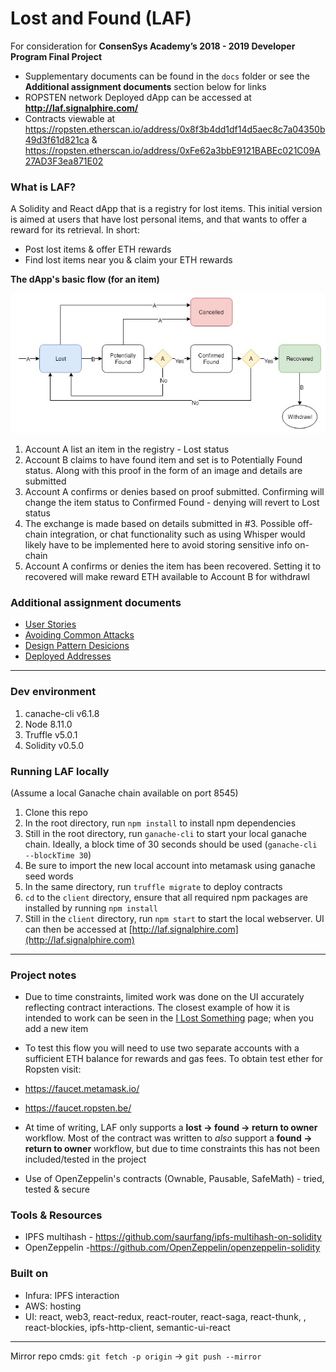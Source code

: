 # Lost and Found (LAF)
For consideration for **ConsenSys Academy’s 2018 - 2019 Developer Program Final Project**

- Supplementary documents can be found in the `docs` folder or see the __Additional assignment documents__ section below for links
- ROPSTEN network Deployed dApp can be accessed at __http://laf.signalphire.com/__
- Contracts viewable at https://ropsten.etherscan.io/address/0x8f3b4dd1df14d5aec8c7a04350b49d3f61d821ca & https://ropsten.etherscan.io/address/0xFe62a3bbE9121BABEc021C09A27AD3F3ea871E02

### What is LAF?
A Solidity and React dApp that is a registry for lost items. This initial version is aimed at users that have lost personal items, and that wants to offer a reward for its retrieval. In short:
- Post lost items & offer ETH rewards
- Find lost items near you & claim your ETH rewards

**The dApp's basic flow (for an item)**

![LAF Flow](docs/LAF_flow.jpg?raw=true)

1. Account A list an item in the registry - Lost status
2. Account B claims to have found item and set is to Potentially Found status. Along with this proof in the form of an image and details are submitted
3. Account A confirms or denies based on proof submitted. Confirming will change the item status to Confirmed Found - denying will revert to Lost status
4. The exchange is made based on details submitted in #3. Possible off-chain integration, or chat functionality such as using Whisper would likely have to be implemented here to avoid storing sensitive info on-chain
5. Account A confirms or denies the item has been recovered. Setting it to recovered will make reward ETH available to Account B for withdrawl

### Additional assignment documents
- [User Stories](docs/LAF_User_Stories.docx)
- [Avoiding Common Attacks](docs/avoiding_common_attacks.md)
- [Design Pattern Desicions](docs/design_pattern_desicions.md)
- [Deployed Addresses](docs/deployed_addresses.txt)

---

### Dev environment
1. canache-cli v6.1.8
2. Node 8.11.0
3. Truffle v5.0.1
4. Solidity v0.5.0


### Running LAF locally
(Assume a local Ganache chain available on port 8545)

1. Clone this repo
2. In the root directory, run `npm install` to install npm dependencies
3. Still in the root directory, run `ganache-cli` to start your local ganache chain. Ideally, a block time of 30 seconds should be used (`ganache-cli --blockTime 30`)
4. Be sure to import the new local account into metamask using ganache seed words
5. In the same directory, run `truffle migrate` to deploy contracts
6. `cd` to the `client` directory, ensure that all required npm packages are installed by running `npm install` 
7. Still in the `client` directory, run `npm start` to start the local webserver. UI can then be accessed at [http://laf.signalphire.com](http://laf.signalphire.com)

---

### Project notes

- Due to time constraints, limited work was done on the UI accurately reflecting contract interactions. The closest example of how it is intended to work can be seen in the [I Lost Something](http://laf.signalphire.com/newlost) page; when you add a new item
- To test this flow you will need to use two separate accounts with a sufficient ETH balance for rewards and gas fees. To obtain test ether for Ropsten visit:
 - https://faucet.metamask.io/
 - https://faucet.ropsten.be/

- At time of writing, LAF only supports a **lost -> found -> return to owner** workflow. Most of the contract was written to *also* support a **found -> return to owner** workflow, but due to time constraints this has not been included/tested in the project

- Use of OpenZeppelin's contracts (Ownable, Pausable, SafeMath) - tried, tested & secure


### Tools & Resources
- IPFS multihash - https://github.com/saurfang/ipfs-multihash-on-solidity
- OpenZeppelin -https://github.com/OpenZeppelin/openzeppelin-solidity

### Built on
- Infura: IPFS interaction
- AWS: hosting
- UI: react, web3, react-redux, react-router, react-saga, react-thunk, , react-blockies, ipfs-http-client, semantic-ui-react

---

Mirror repo cmds: `git fetch -p origin` -> `git push --mirror`